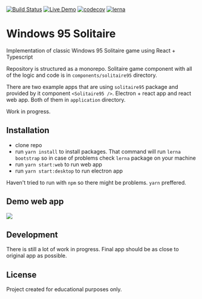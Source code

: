 [![Build Status](https://travis-ci.com/piotrbartnik/solitaire95.svg?branch=master)](https://travis-ci.com/piotrbartnik/solitaire95)
[![Live Demo](https://img.shields.io/badge/demo-online-green.svg)](https://solitaire95-4b3b8.web.app/)
[![codecov](https://codecov.io/gh/piotrbartnik/solitaire95/branch/master/graph/badge.svg?token=6I29VMDVU6)](https://codecov.io/gh/piotrbartnik/solitaire95)
[![lerna](https://img.shields.io/badge/maintained%20with-lerna-cc00ff.svg)](https://lerna.js.org/)

# Windows 95 Solitaire

Implementation of classic Windows 95 Solitaire game using React + Typescript

Repository is structured as a monorepo.
Solitaire game component with all of the logic and code is in `components/solitaire95` directory.

There are two example apps that are using `solitaire95` package and provided by it component `<Solitaire95 />`. Electron + react app and react web app.
Both of them in `application` directory.

Work in progress.

## Installation

- clone repo
- run `yarn install` to install packages. That command will run `lerna bootstrap` so in case of problems check `lerna` package on your machine
- run `yarn start:web` to run web app
- run `yarn start:desktop` to run electron app

Haven't tried to run with `npm` so there might be problems. `yarn` preffered.

## Demo web app

[![](https://i.imgur.com/ftgjWx8.png)](https://solitaire95-4b3b8.web.app/)

## Development

There is still a lot of work in progress. Final app should be as close to original app as possible.

## License

Project created for educational purposes only.
